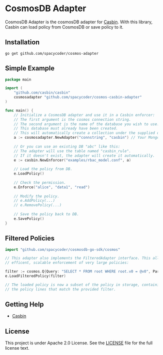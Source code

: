 CosmosDB Adapter
====

CosmosDB Adapter is the cosmosDB adapter for [Casbin](https://github.com/casbin/casbin). With this library, Casbin can load policy from CosmosDB or save policy to it.

## Installation
    go get github.com/spacycoder/cosmos-adapter

## Simple Example

```go
package main

import (
	"github.com/casbin/casbin"
	cosmosadapter "github.com/spacycoder/cosmos-casbin-adapter"
)

func main() {
	// Initialize a CosmosDB adapter and use it in a Casbin enforcer:
	// The first argument is the cosmos connection string.
	// The second argument is the name of the database you wish to use. 
	// This database must already have been created. 
	// This will automatically create a collection under the supplied database with the name "casbin_rule".
	a := cosmosadapter.NewAdapter("connstring", "casbin") // Your MongoDB URL. 
	
	// Or you can use an existing DB "abc" like this:
	// The adapter will use the table named "casbin_rule".
	// If it doesn't exist, the adapter will create it automatically.
	e := casbin.NewEnforcer("examples/rbac_model.conf", a)
	
	// Load the policy from DB.
	e.LoadPolicy()
	
	// Check the permission.
	e.Enforce("alice", "data1", "read")
	
	// Modify the policy.
	// e.AddPolicy(...)
	// e.RemovePolicy(...)
	
	// Save the policy back to DB.
	e.SavePolicy()
}
```

## Filtered Policies

```go
import "github.com/spacycoder/cosmosdb-go-sdk/cosmos"

// This adapter also implements the FilteredAdapter interface. This allows for
// efficent, scalable enforcement of very large policies:

filter := cosmos.Q{Query: "SELECT * FROM root WHERE root.v0 = @v0", Parameters: []cosmos.P{{Name: "@v0", Value: "bob"}}}
e.LoadFilteredPolicy(filter)

// The loaded policy is now a subset of the policy in storage, containing only
// the policy lines that match the provided filter. 
```

## Getting Help

- [Casbin](https://github.com/casbin/casbin)

## License

This project is under Apache 2.0 License. See the [LICENSE](LICENSE) file for the full license text.
